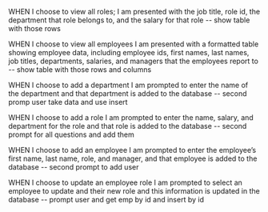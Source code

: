 
WHEN I choose to view all roles; I am presented with the job title, role id, the department that role belongs to, and the salary for that role
-- show table with those rows

WHEN I choose to view all employees I am presented with a formatted table showing employee data, including employee ids, first names, last names, job titles, departments, salaries, and managers that the employees report to
-- show table with those rows and columns

WHEN I choose to add a department I am prompted to enter the name of the department and that department is added to the database
-- second promp user take data and use insert 

WHEN I choose to add a role I am prompted to enter the name, salary, and department for the role and that role is added to the database
-- second prompt for all questions and add them

WHEN I choose to add an employee I am prompted to enter the employee’s first name, last name, role, and manager, and that employee is added to the database
-- second prompt to add user

WHEN I choose to update an employee role I am prompted to select an employee to update and their new role and this information is updated in the database 
-- prompt user and get emp by id and insert by id